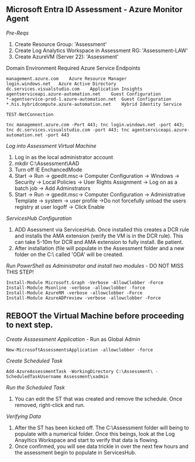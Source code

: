 ## Microsoft Entra ID Assessment - Azure Monitor Agent 

*Pre-Reqs*
1. Create Resource Group: 'Assessment'
2. Create Log Analytics Workspace in Assessment RG: 'Assessment-LAW'
3. Create AzureVM (Server 22): 'Assessment' 

Domain Environment	Required Azure Service Endpoints
```
management.azure.com	Azure Resource Manager
login.windows.net	Azure Active Directory
dc.services.visualstudio.com	Application Insights
agentserviceapi.azure-automation.net	Guest Configuration
*-agentservice-prod-1.azure-automation.net	Guest Configuration
*.his.hybridcompute.azure-automation.net	Hybrid Identity Service

TEST-NetConnection

tnc management.azure.com -Port 443; tnc login.windows.net -port 443; tnc dc.services.visualstudio.com -port 443; tnc agentserviceapi.azure-automation.net -port 443
```

*Log into Assessment Virtual Machine*

1. Log in as the local administrator account
2. mkdir C:\Assessment\AAD
3. Turn off IE EnchancedMode
4. Start -> Run -> gpedit.msc-> Computer Configuration -> Windows -> Security -> Local Policies -> User Rights Assignment -> Log on as a batch job -> Add Adminstrators
5. Start -> Run -> gpedit.msc-> Computer Configuration -> Administrative Template -> system -> user profile ->Do not forcefully unload the users registry at user logoff -> Click Enable


*ServicesHub Configuration*
1. ADD Asessment via ServicesHub. Once installed this creates a DCR rule and installs the AMA extension (verify the VM is in the DCR rule). This can take 5-10m for DCR and AMA extension to fully install. Be patient.
2. After installation (file will populate in the Assessment folder and a new folder on the C:\ called 'ODA' will be created.


*Run PowerShell as Administrator and install two modules* - DO NOT MISS THIS STEP!
```
Install-Module Microsoft.Graph -Verbose -AllowClobber -Force 
Install-Module Msonline -verbose -allowclobber -force
Install-Module AzureRM -verbose -allowclobber -Force
Install-Module AzureADPreview -verbose -allowclobber -Force
```
## REBOOT the Virtual Machine before proceeding to next step.


*Create Asssessment Application* - Run as Global Admin

```
New-MicrosoftAssessmentsApplication -allowclobber -force
```

*Create Scheduled Task*
```
Add-AzureAssessmentTask -WorkingDirectory C:\Assessment\ -ScheduledTaskUsername Assessment\xadmin
```

*Run the Scheduled Task*
1. You can edit the ST that was created and remove the schedule. Once removed, right-click and run.

*Verifying Data*
1. After the ST has been kicked off. The C:\Assessment folder will being to populate with a numerical folder. Once this beings, look at the Log Anayltics Workspace and start to verify that data is flowing. 
2. Once confirmed, you will see data trickle in over the next few hours and the assessment begin to populate in ServicesHub.


